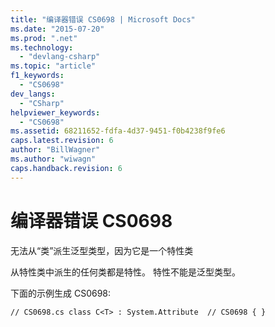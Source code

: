 ```yaml
---
title: "编译器错误 CS0698 | Microsoft Docs"
ms.date: "2015-07-20"
ms.prod: ".net"
ms.technology: 
  - "devlang-csharp"
ms.topic: "article"
f1_keywords: 
  - "CS0698"
dev_langs: 
  - "CSharp"
helpviewer_keywords: 
  - "CS0698"
ms.assetid: 68211652-fdfa-4d37-9451-f0b4238f9fe6
caps.latest.revision: 6
author: "BillWagner"
ms.author: "wiwagn"
caps.handback.revision: 6
---
```

# 编译器错误 CS0698
无法从“类”派生泛型类型，因为它是一个特性类  
  
 从特性类中派生的任何类都是特性。 特性不能是泛型类型。  
  
 下面的示例生成 CS0698:  
  
```  
// CS0698.cs class C<T> : System.Attribute  // CS0698 { }  
```